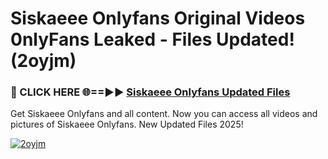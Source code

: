 # Siskaeee Onlyfans Original Videos 0nlyFans Leaked - Files Updated! (2oyjm)

<h3>🔴 CLICK HERE 🌐==►► <a href="https://tinyurl.com/ehrbuxhb" rel="nofollow">Siskaeee Onlyfans Updated Files</a></h3>

Get Siskaeee Onlyfans and all content. Now you can access all videos and pictures of Siskaeee Onlyfans. New Updated Files 2025!

[![2oyjm](https://i.imgur.com/lVYEuWS.gif)](https://tinyurl.com/ehrbuxhb)
